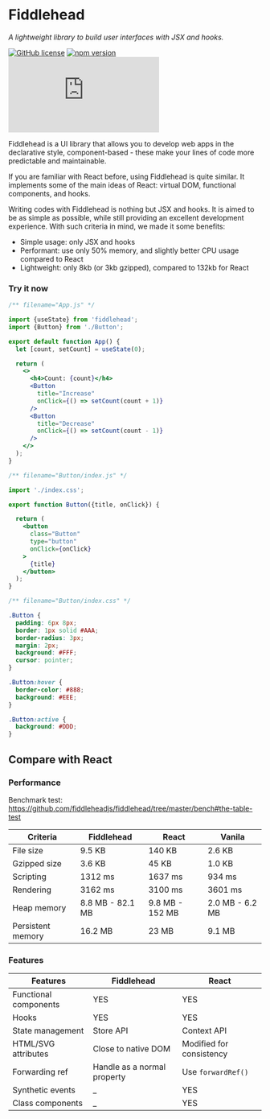 # Fiddlehead

_A lightweight library to build user interfaces with JSX and hooks._

[![GitHub license](https://img.shields.io/badge/license-MIT-green.svg?logo=github)](https://github.com/fiddleheadjs/fiddlehead/blob/master/LICENSE) [![npm version](https://img.shields.io/npm/v/fiddlehead.svg?color=green&logo=npm)](https://www.npmjs.com/package/fiddlehead) [![bundle size](https://img.shields.io/github/size/fiddleheadjs/fiddlehead/lib/core/esm.production.min.js?color=green)](https://github.com/fiddleheadjs/fiddlehead/blob/master/lib/core/esm.production.min.js)

Fiddlehead is a UI library that allows you to develop web apps in the declarative style,
component-based - these make your lines of code more predictable and maintainable.

If you are familiar with React before, using Fiddlehead is quite similar.
It implements some of the main ideas of React: virtual DOM, functional components, and hooks.

Writing codes with Fiddlehead is nothing but JSX and hooks.
It is aimed to be as simple as possible, while still providing an excellent development experience.
With such criteria in mind, we made it some benefits:
- Simple usage: only JSX and hooks
- Performant: use only 50% memory, and slightly better CPU usage compared to React
- Lightweight: only 8kb (or 3kb gzipped), compared to 132kb for React

### Try it now

<playground>

```jsx
/** filename="App.js" */

import {useState} from 'fiddlehead';
import {Button} from './Button';

export default function App() {
  let [count, setCount] = useState(0);

  return (
    <>
      <h4>Count: {count}</h4>
      <Button
        title="Increase"
        onClick={() => setCount(count + 1)}
      />
      <Button
        title="Decrease"
        onClick={() => setCount(count - 1)}
      />
    </>
  );
}
```

```jsx
/** filename="Button/index.js" */

import './index.css';

export function Button({title, onClick}) {

  return (
    <button
      class="Button"
      type="button"
      onClick={onClick}
    >
      {title}
    </button>
  );
}
```

```css
/** filename="Button/index.css" */

.Button {
  padding: 6px 8px;
  border: 1px solid #AAA;
  border-radius: 3px;
  margin: 2px;
  background: #FFF;
  cursor: pointer;
}

.Button:hover {
  border-color: #888;
  background: #EEE;
}

.Button:active {
  background: #DDD;
}
```

</playground>

## Compare with React

### Performance

Benchmark test: https://github.com/fiddleheadjs/fiddlehead/tree/master/bench#the-table-test

| Criteria | Fiddlehead | React    | Vanila |
| ---------| ---------- | -------- | ------ |
| File size | 9.5 KB | 140 KB | 2.6 KB
| Gzipped size | 3.6 KB | 45 KB | 1.0 KB |
| Scripting | 1312 ms | 1637 ms | 934 ms |
| Rendering | 3162 ms | 3100 ms | 3601 ms |
| Heap memory | 8.8 MB - 82.1 MB | 9.8 MB - 152 MB | 2.0 MB - 6.2 MB |
| Persistent memory | 16.2 MB | 23 MB | 9.1 MB |

### Features

| Features | Fiddlehead | React |
| --- | ---------- | ----- |
| Functional components | YES | YES |
| Hooks | YES | YES |
| State management | Store API | Context API |
| HTML/SVG attributes | Close to native DOM | Modified for consistency |
| Forwarding ref | Handle as a normal property | Use `forwardRef()` |
| Synthetic events | _ | YES |
| Class components | _ | YES |
